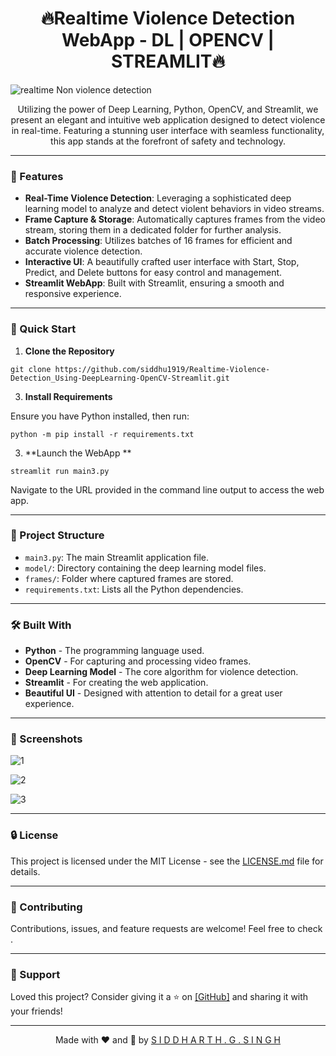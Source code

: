 <h1 align='center'>🔥Realtime Violence Detection WebApp - DL | OPENCV | STREAMLIT🔥</h1>

<p align="center">
 
  ![realtime Non violence detection](https://github.com/siddhu1919/Realtime-Violence-Detection_Using-DeepLearning-OpenCV-Streamlit/assets/85176765/dce6a3b5-d965-4e4d-bdec-5eb5ba275345)

</p>

<p align="center">
  Utilizing the power of Deep Learning, Python, OpenCV, and Streamlit, we present an elegant and intuitive web application designed to detect violence in real-time. Featuring a stunning user interface with seamless functionality, this app stands at the forefront of safety and technology.
</p>

---

### 🌟 Features

- **Real-Time Violence Detection**: Leveraging a sophisticated deep learning model to analyze and detect violent behaviors in video streams.
- **Frame Capture & Storage**: Automatically captures frames from the video stream, storing them in a dedicated folder for further analysis.
- **Batch Processing**: Utilizes batches of 16 frames for efficient and accurate violence detection.
- **Interactive UI**: A beautifully crafted user interface with Start, Stop, Predict, and Delete buttons for easy control and management.
- **Streamlit WebApp**: Built with Streamlit, ensuring a smooth and responsive experience.

---

### 🚀 Quick Start

1. **Clone the Repository**

 ```
 git clone https://github.com/siddhu1919/Realtime-Violence-Detection_Using-DeepLearning-OpenCV-Streamlit.git
 ```

3. **Install Requirements**

Ensure you have Python installed, then run:
   
  ```
  python -m pip install -r requirements.txt
  ```

3. **Launch the WebApp **

```
streamlit run main3.py
```


Navigate to the URL provided in the command line output to access the web app.

---

### 📂 Project Structure

- `main3.py`: The main Streamlit application file.
- `model/`: Directory containing the deep learning model files.
- `frames/`: Folder where captured frames are stored.
- `requirements.txt`: Lists all the Python dependencies.

---

### 🛠️ Built With

- **Python** - The programming language used.
- **OpenCV** - For capturing and processing video frames.
- **Deep Learning Model** - The core algorithm for violence detection.
- **Streamlit** - For creating the web application.
- **Beautiful UI** - Designed with attention to detail for a great user experience.

---

### 📸 Screenshots


![1](https://github.com/siddhu1919/Realtime-Violence-Detection_Using-DeepLearning-OpenCV-Streamlit/assets/85176765/18f24e9b-0939-41f6-9db2-3e60618297ab)

![2](https://github.com/siddhu1919/Realtime-Violence-Detection_Using-DeepLearning-OpenCV-Streamlit/assets/85176765/d152ec2f-21f1-4f4d-a53f-218b297ef96c)

![3](https://github.com/siddhu1919/Realtime-Violence-Detection_Using-DeepLearning-OpenCV-Streamlit/assets/85176765/921cc729-83e9-4141-bdd2-be0e14636943)





---

### 🔒 License

This project is licensed under the MIT License - see the [LICENSE.md](LICENSE) file for details.

---

### 🤝 Contributing

Contributions, issues, and feature requests are welcome! Feel free to check .

---

### 💖 Support

Loved this project? Consider giving it a ⭐ on [[GitHub]](https://github.com/siddhu1919) and sharing it with your friends!

---

<p align="center">Made with ❤️ and 🚀 by <a href="your-profile-link.com">S I D D H A R T H . G . S I N G H</a></p>
